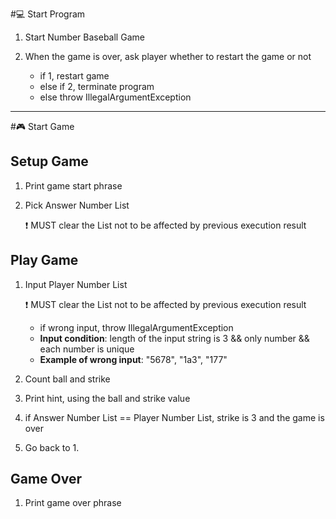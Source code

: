 #💻 Start Program
1. Start Number Baseball Game 


2. When the game is over, ask player whether to restart the game or not
   - if 1, restart game
   - else if 2, terminate program
   - else throw IllegalArgumentException

---
#🎮 Start Game

## Setup Game
1. Print game start phrase


2. Pick Answer Number List

   ❗ MUST clear the List not to be affected by previous execution result

## Play Game
1. Input Player Number List

   ❗ MUST clear the List not to be affected by previous execution result
   - if wrong input, throw IllegalArgumentException
   - **Input condition**: length of the input string is 3 && only number && each number is unique
   - **Example of wrong input**: "5678", "1a3", "177"


2. Count ball and strike


3. Print hint, using the ball and strike value


4. if Answer Number List == Player Number List, strike is 3 and the game is over


5. Go back to 1.

## Game Over
1. Print game over phrase